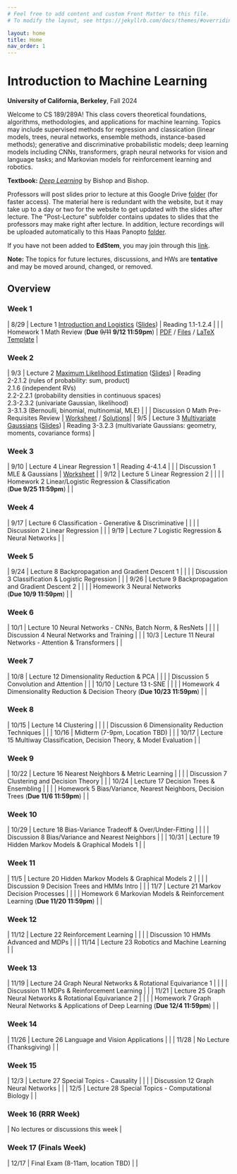 ```yaml
---
# Feel free to add content and custom Front Matter to this file.
# To modify the layout, see https://jekyllrb.com/docs/themes/#overriding-theme-defaults

layout: home
title: Home
nav_order: 1
---
```


<style type="text/css">
    .label {
        margin-left: 0!important;
    }

    td:first-child {
        min-width: 0;
        width: 4rem;
    }
</style>

# Introduction to Machine Learning

**University of California, Berkeley**, Fall 2024

Welcome to CS 189/289A! This class covers theoretical foundations, algorithms, methodologies, and applications for machine learning. Topics may include supervised methods for regression and classication (linear models, trees, neural networks, ensemble methods, instance-based methods); generative and discriminative probabilistic models; deep learning models including CNNs, transformers, graph neural networks for vision and language tasks; and Markovian models for reinforcement learning and robotics.

**Textbook:** [_Deep Learning_](https://www.bishopbook.com/) by Bishop and Bishop.

Professors will post slides prior to lecture at this Google Drive [folder](https://drive.google.com/drive/folders/1hM6_gb8-cel4-hQ9_sMcm9krwfzmppkU?usp=drive_link) (for faster access). The material here is redundant with the website, but it may take up to a day or two for the website to get updated with the slides after lecture. The "Post-Lecture" subfolder contains updates to slides that the professors may make right after lecture. In addition, lecture recordings will be uploaded automatically to this Haas Panopto [folder](https://berkeley-haas.hosted.panopto.com/Panopto/Pages/Sessions/List.aspx#folderID=%22380bd203-98f7-4a83-946e-b1d401302c37%22).

If you have not been added to **EdStem**, you may join through this [link](https://edstem.org/us/join/RUHntB).

**Note:** The topics for future lectures, discussions, and HWs are **tentative** and may be moved around, changed, or removed.

## Overview

### Week 1

|  8/29 | <span class="label">Lecture 1</span> [Introduction and Logistics](https://berkeley-haas.hosted.panopto.com/Panopto/Pages/Viewer.aspx?id=2a2b47b1-dc5f-41e4-8258-b1d4013efe89) ([Slides](https://drive.google.com/file/d/1B-ikDeLJy045W0cw4qpP616MQXSRpqQh/view?usp=drive_link)) | <span class="label label-purple">Reading</span>  1.1-1.2.4 |
|  | <span class="label label-yellow">Homework 1</span> Math Review <nobr>(<strong>Due</strong> <s>9/11</s> <strong>9/12 11:59pm</strong>)</nobr>  | [PDF](docs/hw_fa24/hw1.pdf) / [Files](docs/hw_fa24/hw1.zip) / [LaTeX Template](docs/hw_fa24/hw1_template.tex) |


### Week 2

|  9/3 | <span class="label">Lecture 2</span> [Maximum Likelihood Estimation](https://berkeley-haas.hosted.panopto.com/Panopto/Pages/Viewer.aspx?id=78393f71-f7d8-4877-8ae4-b1d4013efedc) ([Slides](https://drive.google.com/file/d/1BsohO4nidHSdP3eZtWmcAN9mAMvID4B2/view?usp=sharing)) | <span class="label label-purple">Reading</span> <br> 2-2.1.2 (rules of probability: sum, product) <br> 2.1.6 (independent RVs) <br> 2.2-2.2.1 (probability densities in continuous spaces) <br> 2.3-2.3.2 (univariate Gaussian, likelihood) <br> 3-3.1.3 (Bernoulli, binomial, multinomial, MLE) |
|  | <span class="label label-green">Discussion 0</span> Math Pre-Requisites Review  | [Worksheet](docs/dis_fa24/dis0.pdf) / [Solutions](docs/dis_fa24/dis0sol.pdf)|
|  9/5 | <span class="label">Lecture 3</span> [Multivariate Gaussians](https://berkeley-haas.hosted.panopto.com/Panopto/Pages/Viewer.aspx?id=eeb87936-eb47-436b-b6e5-b1d4013efefb) ([Slides](https://drive.google.com/file/d/11ozzwYUqyJnHeCxbKE9TL-kgZAyrykN5/view?usp=drive_link)) | <span class="label label-purple">Reading</span> 3-3.2.3 (multivariate Gaussians: geometry, moments, covariance forms) |

### Week 3

|  9/10 | <span class="label">Lecture 4</span> Linear Regression 1  | <span class="label label-purple">Reading</span> <nobr>4-4.1.4</nobr> |
|  | <span class="label label-green">Discussion 1</span> MLE & Gaussians  | [Worksheet](docs/dis_fa24/dis1.pdf) |
|  9/12 | <span class="label">Lecture 5</span> Linear Regression 2  |  |
|  | <span class="label label-yellow">Homework 2</span> Linear/Logistic Regression & Classification <nobr>(<strong>Due 9/25 11:59pm</strong>)</nobr>  |  |

### Week 4

|  9/17 | <span class="label">Lecture 6</span> Classification - Generative & Discriminative  |  |
| | <span class="label label-green">Discussion 2</span> Linear Regression  |  |
|  9/19 | <span class="label">Lecture 7</span> Logistic Regression & Neural Networks  |  |

### Week 5

|  9/24 | <span class="label">Lecture 8</span> Backpropagation and Gradient Descent 1  |  |
|  | <span class="label label-green">Discussion 3</span> Classification & Logistic Regression  |  |
|  9/26 | <span class="label">Lecture 9</span> Backpropagation and Gradient Descent 2  |  |
|  | <span class="label label-yellow">Homework 3</span> Neural Networks <nobr>(<strong>Due 10/9 11:59pm</strong>)</nobr>  |  |

### Week 6

|  10/1 | <span class="label">Lecture 10</span> Neural Networks - CNNs, Batch Norm, & ResNets  |  |
|  | <span class="label label-green">Discussion 4</span> Neural Networks and Training  |  |
|  10/3 | <span class="label">Lecture 11</span> Neural Networks - Attention & Transformers  |  |

### Week 7

|  10/8 | <span class="label">Lecture 12</span> Dimensionality Reduction & PCA  |  |
|  | <span class="label label-green">Discussion 5</span> Convolution and Attention  |  |
|  10/10 | <span class="label">Lecture 13</span> t-SNE  |  |
|  | <span class="label label-yellow">Homework 4</span> Dimensionality Reduction & Decision Theory <nobr>(<strong>Due 10/23 11:59pm</strong>)</nobr>  |  |

### Week 8

|  10/15 | <span class="label">Lecture 14</span> Clustering  |  |
|  | <span class="label label-green">Discussion 6</span> Dimensionality Reduction Techniques  |  |
|  10/16 | <span class="label label-red">Midterm</span> (7-9pm, Location TBD)  |  |
|  10/17 | <span class="label">Lecture 15</span> Multiway Classification, Decision Theory, & Model Evaluation  |  |

### Week 9

|  10/22 | <span class="label">Lecture 16</span> Nearest Neighbors & Metric Learning |  |
|  | <span class="label label-green">Discussion 7</span> Clustering and Decision Theory  |  |
|  10/24 | <span class="label">Lecture 17</span> Decision Trees & Ensembling |  |
|  | <span class="label label-yellow">Homework 5</span> Bias/Variance, Nearest Neighbors, Decision Trees <nobr>(<strong>Due 11/6 11:59pm</strong>)</nobr>  |  |

### Week 10

|  10/29 | <span class="label">Lecture 18</span> Bias-Variance Tradeoff & Over/Under-Fitting |  |
|  | <span class="label label-green">Discussion 8</span> Bias/Variance and Nearest Neighbors  |  |
|  10/31 | <span class="label">Lecture 19</span> Hidden Markov Models & Graphical Models 1  |  |

### Week 11

|  11/5 | <span class="label">Lecture 20</span> Hidden Markov Models & Graphical Models 2  |  |
|  | <span class="label label-green">Discussion 9</span> Decision Trees and HMMs Intro  |  |
|  11/7 | <span class="label">Lecture 21</span> Markov Decision Processes  |  |
|  | <span class="label label-yellow">Homework 6</span> Markovian Models & Reinforcement Learning <nobr>(<strong>Due 11/20 11:59pm</strong>)</nobr>  |  |

### Week 12

|  11/12 | <span class="label">Lecture 22</span> Reinforcement Learning  |  |
|  | <span class="label label-green">Discussion 10</span> HMMs Advanced and MDPs  |  |
|  11/14 | <span class="label">Lecture 23</span> Robotics and Machine Learning  |  |

### Week 13

|  11/19 | <span class="label">Lecture 24</span> Graph Neural Networks & Rotational Equivariance 1  |  |
|  | <span class="label label-green">Discussion 11</span> MDPs & Reinforcement Learning |  |
|  11/21 | <span class="label">Lecture 25</span> Graph Neural Networks & Rotational Equivariance 2 |  |
|  | <span class="label label-yellow">Homework 7</span> Graph Neural Networks & Applications of Deep Learning <nobr>(<strong>Due 12/4 11:59pm</strong>)</nobr>  |  |

### Week 14

|  11/26 | <span class="label">Lecture 26</span> Language and Vision Applications |  |
|  11/28 | No Lecture (Thanksgiving)  |  |

### Week 15

|  12/3 | <span class="label">Lecture 27</span> Special Topics - Causality  |  |
|   | <span class="label label-green">Discussion 12</span> Graph Neural Networks  |  |
|  12/5 | <span class="label">Lecture 28</span> Special Topics - Computational Biology |  |

### Week 16 (RRR Week)

|  No lectures or discussions this week  |

### Week 17 (Finals Week)

|  12/17 | <span class="label label-red">Final Exam</span> (8-11am, location TBD) |  |
